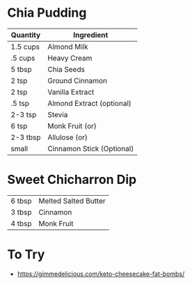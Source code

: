 # Chia Pudding

| Quantity | Ingredient |
|--|--|
| 1.5 cups | Almond Milk  |
| .5 cups | Heavy Cream
| 5 tbsp | Chia Seeds |
| 2 tsp | Ground Cinnamon |
| 2 tsp | Vanilla Extract |
| .5 tsp | Almond Extract (optional) |
| 2-3 tsp | Stevia |
| 6 tsp | Monk Fruit (or) |
| 2-3 tbsp | Allulose (or) |
| small | Cinnamon Stick (Optional)

# Sweet Chicharron Dip
|  |  |
| -- | -- |
| 6 tbsp | Melted Salted Butter |
| 3 tbsp | Cinnamon |
| 4 tbsp | Monk Fruit |

# To Try
* https://gimmedelicious.com/keto-cheesecake-fat-bombs/

<!--stackedit_data:
eyJoaXN0b3J5IjpbLTc1ODc3NjMwNl19
-->